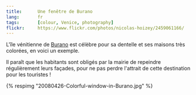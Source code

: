 ```yaml
---
title:      Une fenêtre de Burano
lang:       fr
tags:       [colour, Venice, photography]
flickr:     https://www.flickr.com/photos/nicolas-hoizey/2459061166/
---
```


L'île vénitienne de [Burano](http://fr.wikipedia.org/wiki/Burano) est célèbre pour sa dentelle et ses maisons très colorées, en voici un exemple.

Il paraît que les habitants sont obligés par la mairie de repeindre régulièrement leurs façades, pour ne pas perdre l'attrait de cette destination pour les touristes !

{% respimg "20080426-Colorful-window-in-Burano.jpg" %}

